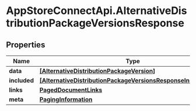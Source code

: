 # AppStoreConnectApi.AlternativeDistributionPackageVersionsResponse

## Properties

Name | Type | Description | Notes
------------ | ------------- | ------------- | -------------
**data** | [**[AlternativeDistributionPackageVersion]**](AlternativeDistributionPackageVersion.md) |  | 
**included** | [**[AlternativeDistributionPackageVersionsResponseIncludedInner]**](AlternativeDistributionPackageVersionsResponseIncludedInner.md) |  | [optional] 
**links** | [**PagedDocumentLinks**](PagedDocumentLinks.md) |  | 
**meta** | [**PagingInformation**](PagingInformation.md) |  | [optional] 


